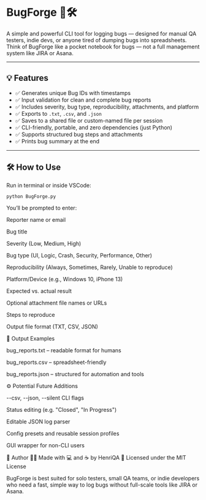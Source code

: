 # BugForge 🐛🛠️  
A simple and powerful CLI tool for logging bugs — designed for manual QA testers, indie devs, or anyone tired of dumping bugs into spreadsheets.  
Think of BugForge like a pocket notebook for bugs — not a full management system like JIRA or Asana.

---

## 💡 Features

- ✅ Generates unique Bug IDs with timestamps
- ✅ Input validation for clean and complete bug reports
- ✅ Includes severity, bug type, reproducibility, attachments, and platform
- ✅ Exports to `.txt`, `.csv`, and `.json`
- ✅ Saves to a shared file or custom-named file per session
- ✅ CLI-friendly, portable, and zero dependencies (just Python)
- ✅ Supports structured bug steps and attachments
- ✅ Prints bug summary at the end

---

## 🛠️ How to Use

Run in terminal or inside VSCode:

```bash
python BugForge.py
```
You’ll be prompted to enter:

Reporter name or email

Bug title

Severity (Low, Medium, High)

Bug type (UI, Logic, Crash, Security, Performance, Other)

Reproducibility (Always, Sometimes, Rarely, Unable to reproduce)

Platform/Device (e.g., Windows 10, iPhone 13)

Expected vs. actual result

Optional attachment file names or URLs

Steps to reproduce

Output file format (TXT, CSV, JSON)


📁 Output Examples

bug_reports.txt – readable format for humans

bug_reports.csv – spreadsheet-friendly

bug_reports.json – structured for automation and tools

⚙️ Potential Future Additions

--csv, --json, --silent CLI flags

Status editing (e.g. "Closed", "In Progress")

Editable JSON log parser

Config presets and reusable session profiles

GUI wrapper for non-CLI users

👤 Author
🧑‍🔧 Made with 💻 and ☕ by HenriQA
📜 Licensed under the MIT License

BugForge is best suited for solo testers, small QA teams, or indie developers who need a fast, simple way to log bugs without full-scale tools like JIRA or Asana.
